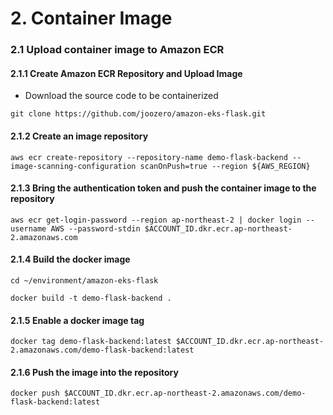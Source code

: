 # 2. Container Image

### 2.1 Upload container image to Amazon ECR
#### 2.1.1 Create Amazon ECR Repository and Upload Image
- Download the source code to be containerized 
```
git clone https://github.com/joozero/amazon-eks-flask.git
``` 

#### 2.1.2 Create an image repository
```
aws ecr create-repository --repository-name demo-flask-backend --image-scanning-configuration scanOnPush=true --region ${AWS_REGION}
```

#### 2.1.3 Bring the authentication token and push the container image to the repository
```
aws ecr get-login-password --region ap-northeast-2 | docker login --username AWS --password-stdin $ACCOUNT_ID.dkr.ecr.ap-northeast-2.amazonaws.com
```

#### 2.1.4 Build the docker image
```
cd ~/environment/amazon-eks-flask

docker build -t demo-flask-backend .
```

#### 2.1.5 Enable a docker image tag
```
docker tag demo-flask-backend:latest $ACCOUNT_ID.dkr.ecr.ap-northeast-2.amazonaws.com/demo-flask-backend:latest
```

#### 2.1.6 Push the image into the repository
```
docker push $ACCOUNT_ID.dkr.ecr.ap-northeast-2.amazonaws.com/demo-flask-backend:latest
```
